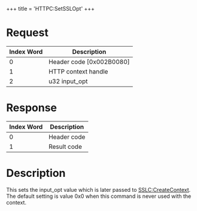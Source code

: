 +++
title = 'HTTPC:SetSSLOpt'
+++

# Request

| Index Word | Description                |
|------------|----------------------------|
| 0          | Header code \[0x002B0080\] |
| 1          | HTTP context handle        |
| 2          | u32 input_opt              |

# Response

| Index Word | Description |
|------------|-------------|
| 0          | Header code |
| 1          | Result code |

# Description

This sets the input_opt value which is later passed to
[SSLC:CreateContext](SSLC:CreateContext "wikilink"). The default setting
is value 0x0 when this command is never used with the context.